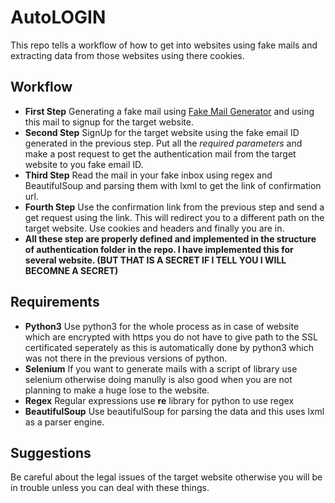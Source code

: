 # AutoLOGIN
This repo tells a workflow of how to get into websites using fake mails and extracting data from those websites using there cookies.
## Workflow
- **First Step** Generating a fake mail using [Fake Mail Generator](http://www.fakemailgenerator.com/) and using this mail to signup for the target website.
- **Second Step** SignUp for the target website using the fake email ID generated in the previous step. Put all the *required parameters* and make a post request to get the authentication mail from the target website to you fake email ID.
- **Third Step** Read the mail in your fake inbox using regex and BeautifulSoup and parsing them with lxml to get the link of confirmation url.
- **Fourth Step** Use the confirmation link from the previous step and send a get request using the link. This will redirect you to a different path on the target website. Use cookies and headers and finally you are in.
- **All these step are properly defined and implemented in the structure of authentication folder in the repo. I have implemented this for several website. (BUT THAT IS A SECRET IF I TELL YOU I WILL BECOMNE A SECRET)**

## Requirements
- **Python3** Use python3 for the whole process as in case of website which are encrypted with https you do not have to give path to the SSL certificated seperately as this is automatically done by python3 which was not there in the previous versions of python.
- **Selenium** If you want to generate mails with a script of library use selenium otherwise doing manully is also good when you are not planning to make a huge lose to the website.
- **Regex** Regular expressions use **re** library for python to use regex
- **BeautifulSoup** Use beautifulSoup for parsing the data and this uses lxml as a parser engine.


## Suggestions 
Be careful about the legal issues of the target website otherwise you will be in trouble unless you can deal with these things.
